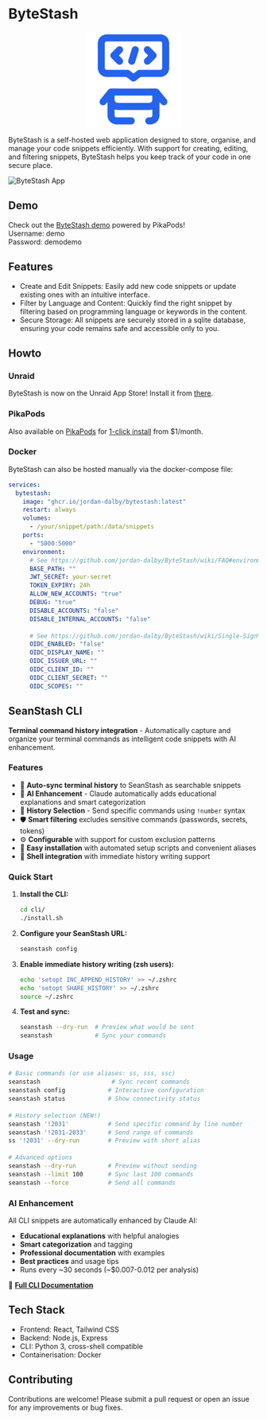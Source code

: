 # ByteStash
<p align="center">
  <img src="https://raw.githubusercontent.com/jordan-dalby/ByteStash/refs/heads/main/client/public/logo192.png" />
</p>

ByteStash is a self-hosted web application designed to store, organise, and manage your code snippets efficiently. With support for creating, editing, and filtering snippets, ByteStash helps you keep track of your code in one secure place.

![ByteStash App](https://raw.githubusercontent.com/jordan-dalby/ByteStash/refs/heads/main/media/app-image.png)

## Demo
Check out the [ByteStash demo](https://bytestash-demo.pikapod.net/) powered by PikaPods!  
Username: demo  
Password: demodemo

## Features
- Create and Edit Snippets: Easily add new code snippets or update existing ones with an intuitive interface.
- Filter by Language and Content: Quickly find the right snippet by filtering based on programming language or keywords in the content.
- Secure Storage: All snippets are securely stored in a sqlite database, ensuring your code remains safe and accessible only to you.

## Howto
### Unraid
ByteStash is now on the Unraid App Store! Install it from [there](https://unraid.net/community/apps).

### PikaPods
Also available on [PikaPods](https://www.pikapods.com/) for [1-click install](https://www.pikapods.com/pods?run=bytestash) from $1/month.

### Docker
ByteStash can also be hosted manually via the docker-compose file:
```yaml
services:
  bytestash:
    image: "ghcr.io/jordan-dalby/bytestash:latest"
    restart: always
    volumes:
      - /your/snippet/path:/data/snippets
    ports:
      - "5000:5000"
    environment:
      # See https://github.com/jordan-dalby/ByteStash/wiki/FAQ#environment-variables
      BASE_PATH: ""
      JWT_SECRET: your-secret
      TOKEN_EXPIRY: 24h
      ALLOW_NEW_ACCOUNTS: "true"
      DEBUG: "true"
      DISABLE_ACCOUNTS: "false"
      DISABLE_INTERNAL_ACCOUNTS: "false"

      # See https://github.com/jordan-dalby/ByteStash/wiki/Single-Sign%E2%80%90on-Setup for more info
      OIDC_ENABLED: "false"
      OIDC_DISPLAY_NAME: ""
      OIDC_ISSUER_URL: ""
      OIDC_CLIENT_ID: ""
      OIDC_CLIENT_SECRET: ""
      OIDC_SCOPES: ""
```

## SeanStash CLI

**Terminal command history integration** - Automatically capture and organize your terminal commands as intelligent code snippets with AI enhancement.

### Features
- 🔄 **Auto-sync terminal history** to SeanStash as searchable snippets
- 🧠 **AI Enhancement** - Claude automatically adds educational explanations and smart categorization
- 📍 **History Selection** - Send specific commands using `!number` syntax
- 🛡️ **Smart filtering** excludes sensitive commands (passwords, secrets, tokens)  
- ⚙️ **Configurable** with support for custom exclusion patterns
- 🚀 **Easy installation** with automated setup scripts and convenient aliases
- 🔗 **Shell integration** with immediate history writing support

### Quick Start

1. **Install the CLI:**
   ```bash
   cd cli/
   ./install.sh
   ```

2. **Configure your SeanStash URL:**
   ```bash
   seanstash config
   ```

3. **Enable immediate history writing (zsh users):**
   ```bash
   echo 'setopt INC_APPEND_HISTORY' >> ~/.zshrc
   echo 'setopt SHARE_HISTORY' >> ~/.zshrc
   source ~/.zshrc
   ```

4. **Test and sync:**
   ```bash
   seanstash --dry-run  # Preview what would be sent
   seanstash            # Sync your commands
   ```

### Usage

```bash
# Basic commands (or use aliases: ss, sss, ssc)
seanstash                    # Sync recent commands
seanstash config            # Interactive configuration  
seanstash status            # Show connectivity status

# History selection (NEW!)
seanstash '!2031'           # Send specific command by line number
seanstash '!2031-2033'      # Send range of commands
ss '!2031' --dry-run        # Preview with short alias

# Advanced options
seanstash --dry-run         # Preview without sending
seanstash --limit 100       # Sync last 100 commands
seanstash --force           # Send all commands
```

### AI Enhancement

All CLI snippets are automatically enhanced by Claude AI:
- **Educational explanations** with helpful analogies
- **Smart categorization** and tagging
- **Professional documentation** with examples
- **Best practices** and usage tips
- Runs every ~30 seconds (~$0.007-0.012 per analysis)

📖 **[Full CLI Documentation](cli/README.md)**

## Tech Stack
- Frontend: React, Tailwind CSS
- Backend: Node.js, Express
- CLI: Python 3, cross-shell compatible
- Containerisation: Docker

## Contributing
Contributions are welcome! Please submit a pull request or open an issue for any improvements or bug fixes.
